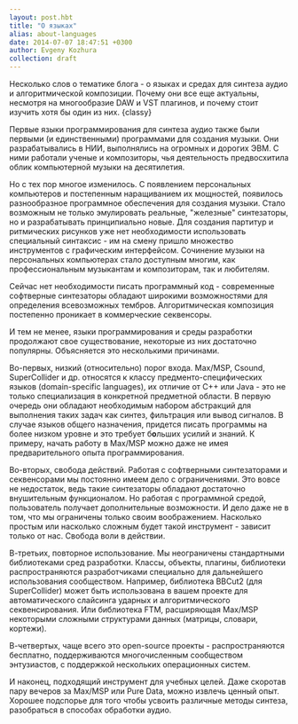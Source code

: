 ```yaml
---
layout: post.hbt
title: "О языках"
alias: about-languages
date: 2014-07-07 18:47:51 +0300
author: Evgeny Kozhura
collection: draft
---
```

Несколько слов о тематике блога - о языках и средах для синтеза аудио и алгоритмической композиции. Почему они все еще актуальны, несмотря на многообразие DAW и VST плагинов, и почему стоит изучить хотя бы один из них. {classy}

<!-- more -->

Первые языки программирования для синтеза аудио также были первыми (и единственными) программами для создания музыки. Они разрабатывались в НИИ, выполнялись на огромных и дорогих ЭВМ. С ними работали ученые и композиторы, чья деятельность предвосхитила облик компьютерной музыки на десятилетия.

Но с тех пор многое изменилось. С появлением персональных компьютеров и постепенным наращиванием их мощностей, появилось разнообразное программное обеспечения для создания музыки. Стало возможным не только эмулировать реальные, "железные" синтезаторы, но и разрабатывать принципиально новые. Для создания партитур и ритмических рисунков уже нет необходимости использовать специальный синтаксис - им на смену пришло множество инструментов с графическим интерфейсом. Сочинение музыки на персональных компьютерах стало доступным многим, как профессиональным музыкантам и композиторам, так и любителям.

Сейчас нет необходимости писать программный код - современные софтверные синтезаторы обладают широкими возможностями для определения всевозможных тембров. Алгоритмическая композиция постепенно проникает в коммерческие секвенсоры.

И тем не менее, языки программирования и среды разработки продолжают свое существование, некоторые из них достаточно популярны. Объясняется это несколькими причинами.

Во-первых, низкий (относительно) порог входа. Max/MSP, Csound, SuperCollider и др. относятся к классу предменто-специфических языков (domain-specific languages), их отличие от С++ или Java - это не только специализация в конкретной предметной области. В первую очередь они обладают необходимым набором абстракций для выполнения таких задач как синтез, фильтрация или вывод сигналов. В случае языков общего назначения, придется писать программы на более низком уровне и это требует б**о**льших усилий и знаний. К примеру, начать работу в Max/MSP можно даже не имея предварительного опыта программирования.

Во-вторых, свобода действий. Работая с софтверными синтезаторами и секвенсорами мы постоянно имеем дело с ограничениями. Это вовсе не недостаток, ведь такие синтезаторы обладают достаточно внушительным функционалом. Но работая с программной средой, пользователь получает дополнительные возможности. И дело даже не в том, что мы ограничены только своим воображением. Насколько простым или насколько сложным будет такой инструмент - зависит только от нас. Свобода воли в действии.

В-третьих, повторное использование. Мы неограничены стандартными библиотеками сред разработки. Классы, объекты, плагины, библиотеки распространяются разработчиками специально для дальнейшего использования сообществом. Например, библиотека BBCut2 (для SuperCollider) может быть использована в вашем проекте для автоматического слайсинга ударных и алгоритмического секвенсирования. Или библиотека FTM, расширяющая Max/MSP некоторыми сложными структурами данных (матрицы, словари, кортежи).

В-четвертых, чаще всего это open-source проекты - распространяются бесплатно, поддерживаются многочисленным сообществом энтузиастов, с поддержкой нескольких операционных систем.

И наконец,  подходящий инструмент для учебных целей. Даже скоротав пару вечеров за Max/MSP или Pure Data, можно извлечь ценный опыт. Хорошее подспорье для того чтобы усвоить различные методы синтеза, разобраться в способах обработки аудио.